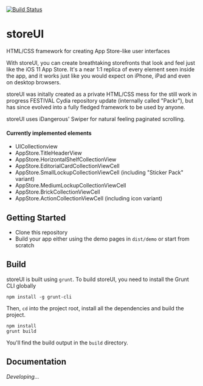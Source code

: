 [![Build Status](https://travis-ci.org/SniperGER/storeUI.svg?branch=master)](https://travis-ci.org/SniperGER/storeUI)

# storeUI

HTML/CSS framework for creating App Store-like user interfaces

With storeUI, you can create breathtaking storefronts that look and feel just like the iOS 11 App Store. It's a near 1:1 replica of every element seen inside the app, and it works just like you would expect on iPhone, iPad and even on desktop browsers.

storeUI was initally created as a private HTML/CSS mess for the still work in progress FESTIVAL Cydia repository update (internally called "Packr"), but has since evolved into a fully fledged framework to be used by anyone.

storeUI uses iDangerous' Swiper for natural feeling paginated scrolling.

#### Currently implemented elements
+ UICollectionview
+ AppStore.TitleHeaderView
+ AppStore.HorizontalShelfCollectionView
+ AppStore.EditorialCardCollectionViewCell
+ AppStore.SmallLockupCollectionViewCell (including "Sticker Pack" variant)
+ AppStore.MediumLockupCollectionViewCell
+ AppStore.BrickCollectionViewCell
+ AppStore.ActionCollectionViewCell (including icon variant)

## Getting Started

* Clone this repository
* Build your app either using the demo pages in `dist/demo` or start from scratch

## Build

storeUI is built using `grunt`. To build storeUI, you need to install the Grunt CLI globally

```
npm install -g grunt-cli
```

Then, `cd` into the project root, install all the dependencies and build the project.

```
npm install
grunt build
```

You'll find the build output in the `build` directory.

## Documentation

_Developing..._